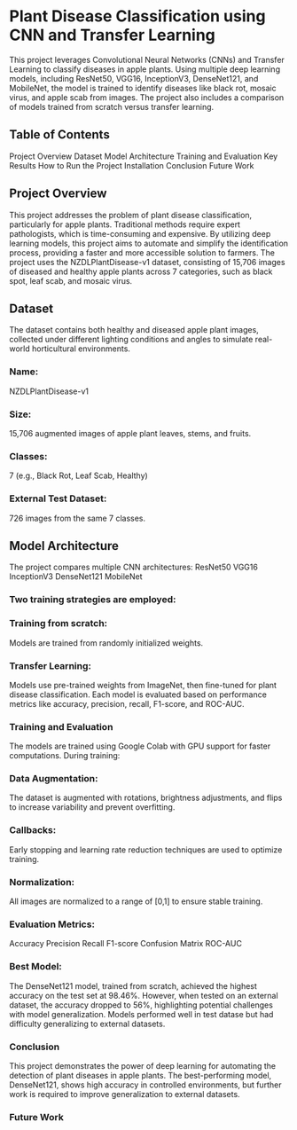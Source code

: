 # Plant Disease Classification using CNN and Transfer Learning
This project leverages Convolutional Neural Networks (CNNs) and Transfer Learning to classify diseases in apple plants. Using multiple deep learning models, including ResNet50, VGG16, InceptionV3, DenseNet121, and MobileNet, the model is trained to identify diseases like black rot, mosaic virus, and apple scab from images. The project also includes a comparison of models trained from scratch versus transfer learning.

## Table of Contents
Project Overview
Dataset
Model Architecture
Training and Evaluation
Key Results
How to Run the Project
Installation
Conclusion
Future Work

## Project Overview
This project addresses the problem of plant disease classification, particularly for apple plants. Traditional methods require expert pathologists, which is time-consuming and expensive. By utilizing deep learning models, this project aims to automate and simplify the identification process, providing a faster and more accessible solution to farmers.
The project uses the NZDLPlantDisease-v1 dataset, consisting of 15,706 images of diseased and healthy apple plants across 7 categories, such as black spot, leaf scab, and mosaic virus.

## Dataset
The dataset contains both healthy and diseased apple plant images, collected under different lighting conditions and angles to simulate real-world horticultural environments.
### Name: 
NZDLPlantDisease-v1
### Size: 
15,706 augmented images of apple plant leaves, stems, and fruits.
### Classes: 
7 (e.g., Black Rot, Leaf Scab, Healthy)
### External Test Dataset: 
726 images from the same 7 classes.

## Model Architecture
The project compares multiple CNN architectures:
ResNet50
VGG16
InceptionV3
DenseNet121
MobileNet

### Two training strategies are employed:
### Training from scratch:
Models are trained from randomly initialized weights.
### Transfer Learning: 
Models use pre-trained weights from ImageNet, then fine-tuned for plant disease classification.
Each model is evaluated based on performance metrics like accuracy, precision, recall, F1-score, and ROC-AUC.

### Training and Evaluation
The models are trained using Google Colab with GPU support for faster computations. During training:

### Data Augmentation: 
The dataset is augmented with rotations, brightness adjustments, and flips to increase variability and prevent overfitting.
### Callbacks: 
Early stopping and learning rate reduction techniques are used to optimize training.
### Normalization: 
All images are normalized to a range of [0,1] to ensure stable training.

### Evaluation Metrics:
Accuracy
Precision
Recall
F1-score
Confusion Matrix
ROC-AUC

### Best Model:
The DenseNet121 model, trained from scratch, achieved the highest accuracy on the test set at 98.46%. However, when tested on an external dataset, the accuracy dropped to 56%, highlighting potential challenges with model generalization.
Models performed well in test datase but had difficulty generalizing to external datasets.

### Conclusion
This project demonstrates the power of deep learning for automating the detection of plant diseases in apple plants. The best-performing model, DenseNet121, shows high accuracy in controlled environments, but further work is required to improve generalization to external datasets.

### Future Work
